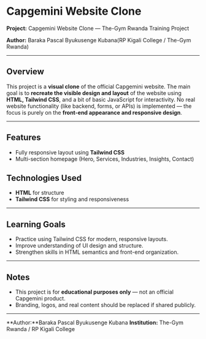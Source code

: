 # Capgemini Website Clone

**Project:** Capgemini Website Clone — The-Gym Rwanda Training Project

**Author:** Baraka Pascal Byukusenge Kubana(RP Kigali College / The-Gym Rwanda)

---

## Overview

This project is a **visual clone** of the official Capgemini website. The main goal is to **recreate the visible design and layout** of the website using **HTML, Tailwind CSS**, and a bit of basic JavaScript for interactivity. No real website functionality (like backend, forms, or APIs) is implemented — the focus is purely on the **front-end appearance and responsive design**.

---

## Features

- Fully responsive layout using **Tailwind CSS**
- Multi-section homepage (Hero, Services, Industries, Insights, Contact)

## Technologies Used

- **HTML** for structure
- **Tailwind CSS** for styling and responsiveness

---

## Learning Goals

- Practice using Tailwind CSS for modern, responsive layouts.
- Improve understanding of UI design and structure.
- Strengthen skills in HTML semantics and front-end organization.

---

## Notes

- This project is for **educational purposes only** — not an official Capgemini product.
- Branding, logos, and real content should be replaced if shared publicly.

---

**Author:**Baraka Pascal Byukusenge Kubana
**Institution:** The-Gym Rwanda / RP Kigali College
